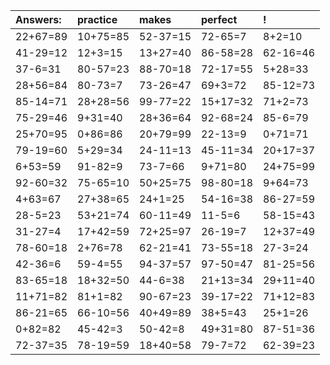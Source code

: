 | Answers: | practice | makes | perfect | ! |
| :--- | :--- | :--- | :--- | :--- |
| 22+67=89 | 10+75=85 | 52-37=15 | 72-65=7 | 8+2=10 | 
| 41-29=12 | 12+3=15 | 13+27=40 | 86-58=28 | 62-16=46 | 
| 37-6=31 | 80-57=23 | 88-70=18 | 72-17=55 | 5+28=33 | 
| 28+56=84 | 80-73=7 | 73-26=47 | 69+3=72 | 85-12=73 | 
| 85-14=71 | 28+28=56 | 99-77=22 | 15+17=32 | 71+2=73 | 
| 75-29=46 | 9+31=40 | 28+36=64 | 92-68=24 | 85-6=79 | 
| 25+70=95 | 0+86=86 | 20+79=99 | 22-13=9 | 0+71=71 | 
| 79-19=60 | 5+29=34 | 24-11=13 | 45-11=34 | 20+17=37 | 
| 6+53=59 | 91-82=9 | 73-7=66 | 9+71=80 | 24+75=99 | 
| 92-60=32 | 75-65=10 | 50+25=75 | 98-80=18 | 9+64=73 | 
| 4+63=67 | 27+38=65 | 24+1=25 | 54-16=38 | 86-27=59 | 
| 28-5=23 | 53+21=74 | 60-11=49 | 11-5=6 | 58-15=43 | 
| 31-27=4 | 17+42=59 | 72+25=97 | 26-19=7 | 12+37=49 | 
| 78-60=18 | 2+76=78 | 62-21=41 | 73-55=18 | 27-3=24 | 
| 42-36=6 | 59-4=55 | 94-37=57 | 97-50=47 | 81-25=56 | 
| 83-65=18 | 18+32=50 | 44-6=38 | 21+13=34 | 29+11=40 | 
| 11+71=82 | 81+1=82 | 90-67=23 | 39-17=22 | 71+12=83 | 
| 86-21=65 | 66-10=56 | 40+49=89 | 38+5=43 | 25+1=26 | 
| 0+82=82 | 45-42=3 | 50-42=8 | 49+31=80 | 87-51=36 | 
| 72-37=35 | 78-19=59 | 18+40=58 | 79-7=72 | 62-39=23 | 
